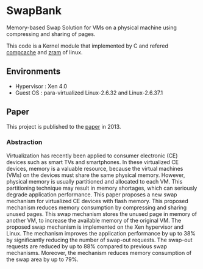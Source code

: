 # SwapBank
Memory-based Swap Solution for VMs on a physical machine using compressing and sharing of pages.

This code is a Kernel module that implemented by C and refered [compcache](https://code.google.com/archive/p/compcache/) and [zram](https://en.wikipedia.org/wiki/Zram) of linux.

## Environments
- Hypervisor : Xen 4.0
- Guest OS : para-virtualized Linux-2.6.32 and Linux-2.6.37.1

## Paper
This project is published to the [paper](https://ieeexplore.ieee.org/document/7027336) in 2013.

### Abstraction
Virtualization has recently been applied to consumer electronic (CE) devices such as smart TVs and smartphones. 
In these virtualized CE devices, memory is a valuable resource, because the virtual machines (VMs) on the devices must share the same physical memory. 
However, physical memory is usually partitioned and allocated to each VM. 
This partitioning technique may result in memory shortages, which can seriously degrade application performance.
This paper proposes a new swap mechanism for virtualized CE devices with flash memory. 
This proposed mechanism reduces memory consumption by compressing and sharing unused pages. 
This swap mechanism stores the unused page in memory of another VM, to increase the available memory of the original VM. 
The proposed swap mechanism is implemented on the Xen hypervisor and Linux. 
The mechanism improves the application performance by up to 38% by significantly reducing the number of swap-out requests. 
The swap-out requests are reduced by up to 88% compared to previous swap mechanisms. 
Moreover, the mechanism reduces memory consumption of the swap area by up to 79%.

